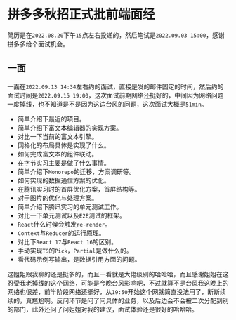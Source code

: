 # 拼多多秋招正式批前端面经
简历是在`2022.08.20`下午`15`点左右投递的，然后笔试是`2022.09.03 15:00`，感谢拼多多给个面试机会。

## 一面
一面在`2022.09.13 14:34`左右约的面试，直接是发的邮件固定的时间，然后约的面试时间是`2022.09.15 19:00`，这次面试前期网络还挺好的，中间因为网络问题一度掉线，也不知道是不是因为这边台风的问题，这次面试大概是`51min`。

* 简单介绍下最近的项目。
* 简单介绍下富文本编辑器的实现方案。
* 对比一下当前的富文本引擎。
* 网格化的布局具体是实现了什么。
* 如何完成富文本的组件联动。
* 在字节实习主要是做了什么事情。
* 简单介绍下`Monorepo`的迁移，方案调研等。
* 如何实现的数据通信方案的优化。
* 在腾讯实习时的首屏优化方案，首屏结构等。
* 对于图片的优化与处理方案。
* 简单介绍下腾讯实习的单元测试工作。
* 对比一下单元测试以及`E2E`测试的框架。
* `React`什么时候会触发`re-render`。
* `Context`与`Reducer`的运行原理。
* 对比下`React 17`与`React 16`的区别。
* 手动实现`TS`的`Pick`，`Partial`是做什么的。
* 看代码示例写输出，是数据引用方面的问题。

这姐姐跟我聊的还是挺多的，而且一看就是大佬级别的哈哈哈，而且感谢姐姐在这忍受我老掉线的这个网络，可能是今晚台风影响吧，不过就算不是台风我这晚上的网络也很差，前半阶段网络还挺好，从`19:50`开始这个网就简直没法用了，断断续续的，真尴尬啊。反问环节是问了问具体的业务，以及后边会不会被二次分配到别的部门，此外还问了问姐姐对我的建议，面试体验还是很好的哈哈哈。
